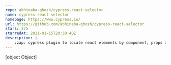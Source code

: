 ```yaml
---
repo: abhinaba-ghosh/cypress-react-selector
name: cypress-react-selector
homepage: https://www.cypress.io/
url: https://github.com/abhinaba-ghosh/cypress-react-selector
stars: 275
starredAt: 2021-01-15T20:38:40Z
description: |-
    :zap: cypress plugin to locate react elements by component, props and state
---
```


[object Object]
